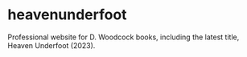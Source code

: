 # heavenunderfoot
Professional website for D. Woodcock books, including the latest title, Heaven Underfoot (2023).
